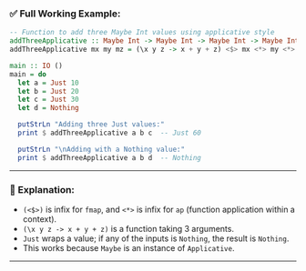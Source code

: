 

### ✅ Full Working Example:

```haskell
-- Function to add three Maybe Int values using applicative style
addThreeApplicative :: Maybe Int -> Maybe Int -> Maybe Int -> Maybe Int
addThreeApplicative mx my mz = (\x y z -> x + y + z) <$> mx <*> my <*> mz

main :: IO ()
main = do
  let a = Just 10
  let b = Just 20
  let c = Just 30
  let d = Nothing

  putStrLn "Adding three Just values:"
  print $ addThreeApplicative a b c  -- Just 60

  putStrLn "\nAdding with a Nothing value:"
  print $ addThreeApplicative a b d  -- Nothing
```

---

### 📘 Explanation:

* `(<$>)` is infix for `fmap`, and `<*>` is infix for `ap` (function application within a context).
* `(\x y z -> x + y + z)` is a function taking 3 arguments.
* `Just` wraps a value; if any of the inputs is `Nothing`, the result is `Nothing`.
* This works because `Maybe` is an instance of `Applicative`.

---

